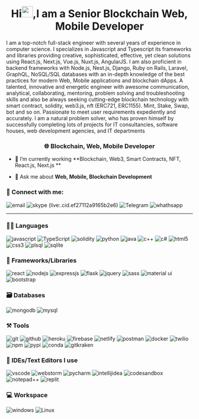 <h1 align="center">Hi<img src="https://raw.githubusercontent.com/MartinHeinz/MartinHeinz/master/wave.gif" width="30">,I am a Senior Blockchain Web, Mobile Developer</h1>

I am a top-notch full-stack engineer with several years of experience in computer science. 
I specializes in Javascript and Typescript its frameworks and libraries providing creative, sophisticated, effective, yet clean solutions using React.js, Next.js, Vue.js, Nuxt.js, AngularJS.
I am also proficient in backend frameworks with Node.js, Nest.js, Django, Ruby on Rails, Laravel, GraphQL, NoSQL/SQL databases with an in-depth knowledge of the best practices for modern Web, Mobile applications and blockchain dApps.
A talented, innovative and energetic engineer with awesome communication, analytical, collaborating, mentoring, problem solving and troubleshooting skills and also be always seeking cutting-edge blockchain technology with smart contract, solidity, web3.js, nft (ERC721, ERC1155). Mint, Stake, Swap, bot and so on.
Passionate to meet user requirements expediently and accurately.
I am a natural problem solver, who has proven himself by successfully completing lots of projects for IT consultancies, software houses, web development agencies, and IT departments

<h3 align="center">🌐 Blockchain, Web, Mobile Developer </h3>

- 🌱 I’m currently working **Blockchain, Web3, Smart Contracts, NFT, React.js, Next.js **

- 💬 Ask me about **Web, Mobile, Blockchain Development**

### 🤝 Connect with me:

![email](https://img.shields.io/badge/gmail-323330?style=for-the-badge&logo=gmail&logoColor=blue)
![skype (live:.cid.ef27112a9165b2e6)](https://img.shields.io/badge/Skype-323330?style=for-the-badge&logo=skype&logoColor=blue)
![Telegram](https://img.shields.io/badge/telegram-323330?style=for-the-badge&logo=telegram&logoColor=green)
![whathsapp](https://img.shields.io/badge/whathsapp-323330?style=for-the-badge&logo=whathsapp&logoColor=green)

---

### 🧑‍💻 Languages

![javascript](https://img.shields.io/badge/JavaScript-323330?style=for-the-badge&logo=javascript&logoColor=blue)
![TypeScript](https://img.shields.io/badge/TypeScript-007ACC?style=for-the-badge&logo=typescript&logoColor=white)
![solidity](https://img.shields.io/badge/Solidity-323330?style=for-the-badge&logo=solidity&logoColor=F7DF1E)
![python](https://img.shields.io/badge/Python-FFD43B?style=for-the-badge&logo=python&logoColor=darkgreen)
![java](https://img.shields.io/badge/Java-ED8B00?style=for-the-badge&logo=java&logoColor=white)
![c++](https://img.shields.io/badge/C%2B%2B-00599C?style=for-the-badge&logo=c%2B%2B&logoColor=white)
![c#](https://img.shields.io/badge/C%2B%2B-00599C?style=for-the-badge&logo=c%2B%2B&logoColor=white)
![html5](https://img.shields.io/badge/HTML5-E34F26?style=for-the-badge&logo=html5&logoColor=white)
![css3](https://img.shields.io/badge/CSS3-1572B6?style=for-the-badge&logo=css3&logoColor=white)
![plsql](https://img.shields.io/badge/PLSQL-F80000?style=for-the-badge&logo=oracle&logoColor=black)
![sqlite](https://img.shields.io/badge/SQLite-07405E?style=for-the-badge&logo=sqlite&logoColor=white)

### 🧩 Frameworks/Libraries

![react](https://img.shields.io/badge/React-20232A?style=for-the-badge&logo=react&logoColor=61DAFB)
![nodejs](https://img.shields.io/badge/Node.js-339933?style=for-the-badge&logo=nodedotjs&logoColor=white)
![expressjs](https://img.shields.io/badge/Express.js-000000?style=for-the-badge&logo=express&logoColor=white)
![flask](https://img.shields.io/badge/Flask-000000?style=for-the-badge&logo=flask&logoColor=white)
![jquery](https://img.shields.io/badge/jQuery-0769AD?style=for-the-badge&logo=jquery&logoColor=white)
![sass](https://img.shields.io/badge/Sass-CC6699?style=for-the-badge&logo=sass&logoColor=white)
![material ui](https://img.shields.io/badge/Material%20UI-007FFF?style=for-the-badge&logo=mui&logoColor=white)
![bootstrap](https://img.shields.io/badge/Bootstrap-563D7C?style=for-the-badge&logo=bootstrap&logoColor=white)

### 🗃️ Databases

![mongodb](https://img.shields.io/badge/MongoDB-4EA94B?style=for-the-badge&logo=mongodb&logoColor=white)
![mysql](https://img.shields.io/badge/MySQL-005C84?style=for-the-badge&logo=mysql&logoColor=white)

### ⚒️ Tools

![git](https://img.shields.io/badge/GIT-E44C30?style=for-the-badge&logo=git&logoColor=white)
![github](https://img.shields.io/badge/GitHub-100000?style=for-the-badge&logo=github&logoColor=white)
![heroku](https://img.shields.io/badge/Heroku-430098?style=for-the-badge&logo=heroku&logoColor=white)
![firebase](https://img.shields.io/badge/firebase-ffca28?style=for-the-badge&logo=firebase&logoColor=black)
![netlify](https://img.shields.io/badge/Netlify-00C7B7?style=for-the-badge&logo=netlify&logoColor=white)
![postman](https://img.shields.io/badge/Postman-FF6C37?style=for-the-badge&logo=Postman&logoColor=white)
![docker](https://img.shields.io/badge/Docker-2CA5E0?style=for-the-badge&logo=docker&logoColor=white)
![twilio](https://img.shields.io/badge/Twilio-F22F46?style=for-the-badge&logo=Twilio&logoColor=white)
![npm](https://img.shields.io/badge/npm-CB3837?style=for-the-badge&logo=npm&logoColor=white)
![pypi](https://img.shields.io/badge/pypi-3775A9?style=for-the-badge&logo=pypi&logoColor=white)
![conda](https://img.shields.io/badge/conda-342B029.svg?&style=for-the-badge&logo=anaconda&logoColor=white)
![gitkraken](https://img.shields.io/badge/GitKraken-179287?style=for-the-badge&logo=GitKraken&logoColor=white)

### 🧠 IDEs/Text Editors I use

![vscode](https://img.shields.io/badge/Visual_Studio_Code-0078D4?style=for-the-badge&logo=visual%20studio%20code&logoColor=white)
![webstorm](https://img.shields.io/badge/WebStorm-000000?style=for-the-badge&logo=WebStorm&logoColor=white)
![pycharm](https://img.shields.io/badge/PyCharm-000000.svg?&style=for-the-badge&logo=PyCharm&logoColor=white)
![intellijidea](https://img.shields.io/badge/IntelliJIDEA-000000.svg?style=for-the-badge&logo=intellij-idea&logoColor=white)
![codesandbox](https://img.shields.io/badge/Codesandbox-000000?style=for-the-badge&logo=CodeSandbox&logoColor=white)
![notepad++](https://img.shields.io/badge/Notepad++-90E59A.svg?style=for-the-badge&logo=notepad%2B%2B&logoColor=black)
![replit](https://img.shields.io/badge/replit-667881?style=for-the-badge&logo=replit&logoColor=white)

### 💻 Workspace

![windows](https://img.shields.io/badge/Windows-0078D6?style=for-the-badge&logo=windows&logoColor=white)
![Linux](https://img.shields.io/badge/Linux-0096D6?style=for-the-badge&logo=linux&logoColor=white)
